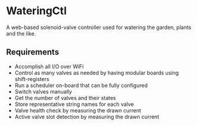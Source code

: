 # WateringCtl

A web-based solenoid-valve controller used for watering the garden, plants and the like.

## Requirements

* Accomplish all I/O over WiFi
* Control as many valves as needed by having modular boards using shift-registers
* Run a scheduler on-board that can be fully configured
* Switch valves manually
* Get the number of valves and their states
* Store representative string names for each valve
* Valve health check by measuring the drawn current
* Active valve slot detection by measuring the drawn current